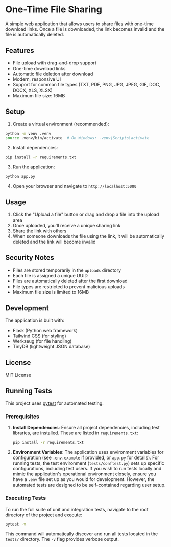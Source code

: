 # One-Time File Sharing

A simple web application that allows users to share files with one-time download links. Once a file is downloaded, the link becomes invalid and the file is automatically deleted.

## Features

- File upload with drag-and-drop support
- One-time download links
- Automatic file deletion after download
- Modern, responsive UI
- Support for common file types (TXT, PDF, PNG, JPG, JPEG, GIF, DOC, DOCX, XLS, XLSX)
- Maximum file size: 16MB

## Setup

1. Create a virtual environment (recommended):
```bash
python -m venv .venv
source .venv/bin/activate  # On Windows: .venv\Scripts\activate
```

2. Install dependencies:
```bash
pip install -r requirements.txt
```

3. Run the application:
```bash
python app.py
```

4. Open your browser and navigate to `http://localhost:5000`

## Usage

1. Click the "Upload a file" button or drag and drop a file into the upload area
2. Once uploaded, you'll receive a unique sharing link
3. Share the link with others
4. When someone downloads the file using the link, it will be automatically deleted and the link will become invalid

## Security Notes

- Files are stored temporarily in the `uploads` directory
- Each file is assigned a unique UUID
- Files are automatically deleted after the first download
- File types are restricted to prevent malicious uploads
- Maximum file size is limited to 16MB

## Development

The application is built with:
- Flask (Python web framework)
- Tailwind CSS (for styling)
- Werkzeug (for file handling)
- TinyDB (lightweight JSON database)

## License

MIT License

## Running Tests

This project uses [pytest](https://docs.pytest.org/) for automated testing.

### Prerequisites

1.  **Install Dependencies**: Ensure all project dependencies, including test libraries, are installed. These are listed in `requirements.txt`:
    ```bash
    pip install -r requirements.txt
    ```
2.  **Environment Variables**: The application uses environment variables for configuration (see `.env.example` if provided, or `app.py` for details). For running tests, the test environment (`tests/conftest.py`) sets up specific configurations, including test users. If you wish to run tests locally and mimic the application's operational environment closely, ensure you have a `.env` file set up as you would for development. However, the automated tests are designed to be self-contained regarding user setup.

### Executing Tests

To run the full suite of unit and integration tests, navigate to the root directory of the project and execute:

```bash
pytest -v
```

This command will automatically discover and run all tests located in the `tests/` directory. The `-v` flag provides verbose output.
